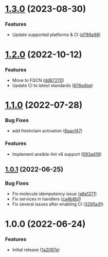 # [1.3.0](https://github.com/de-it-krachten/ansible-role-clamav/compare/v1.2.0...v1.3.0) (2023-08-30)


### Features

* Update supported platforms & CI ([d786a98](https://github.com/de-it-krachten/ansible-role-clamav/commit/d786a98597c01e40b018d70f920a70758723c881))

# [1.2.0](https://github.com/de-it-krachten/ansible-role-clamav/compare/v1.1.0...v1.2.0) (2022-10-12)


### Features

* Move to FQCN ([dd87270](https://github.com/de-it-krachten/ansible-role-clamav/commit/dd872705933ea8c56eeae6b031b4f01aa6bea5da))
* Update CI to latest standards ([876e4be](https://github.com/de-it-krachten/ansible-role-clamav/commit/876e4be821959b5b11f93db60ec6339b017a70d2))

# [1.1.0](https://github.com/de-it-krachten/ansible-role-clamav/compare/v1.0.1...v1.1.0) (2022-07-28)


### Bug Fixes

* add freshclam activation ([6aacf47](https://github.com/de-it-krachten/ansible-role-clamav/commit/6aacf4751a7d577de35d65752b5ec8468f6e469c))


### Features

* Implement ansible-lint v6 support ([093a419](https://github.com/de-it-krachten/ansible-role-clamav/commit/093a419d3f201ec3e9e097ccedd596dda0da66f7))

## [1.0.1](https://github.com/de-it-krachten/ansible-role-clamav/compare/v1.0.0...v1.0.1) (2022-06-25)


### Bug Fixes

* Fix molecule idempotency issue ([a8a1271](https://github.com/de-it-krachten/ansible-role-clamav/commit/a8a127104007f3779a9f5c5559b0261327d2d515))
* Fix services in handlers ([ca4b6b1](https://github.com/de-it-krachten/ansible-role-clamav/commit/ca4b6b1eb0e33d664ffe717c84561366338e3ab6))
* Fix several issues after enabling CI ([3295a3f](https://github.com/de-it-krachten/ansible-role-clamav/commit/3295a3f62c2f23cbff2851534bb91fa8c35d3ed9))

# 1.0.0 (2022-06-24)


### Features

* Initial release ([1a2087e](https://github.com/de-it-krachten/ansible-role-clamav/commit/1a2087e16e268d06164fe78b405c58cf58f550cf))
